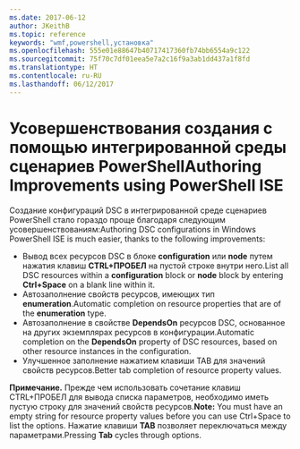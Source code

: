 ```yaml
---
ms.date: 2017-06-12
author: JKeithB
ms.topic: reference
keywords: "wmf,powershell,установка"
ms.openlocfilehash: 555e01e88647b40717417360fb74bb6554a9c122
ms.sourcegitcommit: 75f70c7df01eea5e7a2c16f9a3ab1dd437a1f8fd
ms.translationtype: HT
ms.contentlocale: ru-RU
ms.lasthandoff: 06/12/2017
---
```

# <a name="authoring-improvements-using-powershell-ise"></a><span data-ttu-id="6bd67-102">Усовершенствования создания с помощью интегрированной среды сценариев PowerShell</span><span class="sxs-lookup"><span data-stu-id="6bd67-102">Authoring Improvements using PowerShell ISE</span></span>

<span data-ttu-id="6bd67-103">Создание конфигураций DSC в интегрированной среде сценариев PowerShell стало гораздо проще благодаря следующим усовершенствованиям:</span><span class="sxs-lookup"><span data-stu-id="6bd67-103">Authoring DSC configurations in Windows PowerShell ISE is much easier, thanks to the following improvements:</span></span>

- <span data-ttu-id="6bd67-104">Вывод всех ресурсов DSC в блоке **configuration** или **node** путем нажатия клавиш **CTRL+ПРОБЕЛ** на пустой строке внутри него.</span><span class="sxs-lookup"><span data-stu-id="6bd67-104">List all DSC resources within a **configuration** block or **node** block by entering **Ctrl+Space** on a blank line within it.</span></span>
- <span data-ttu-id="6bd67-105">Автозаполнение свойств ресурсов, имеющих тип **enumeration**.</span><span class="sxs-lookup"><span data-stu-id="6bd67-105">Automatic completion on resource properties that are of the **enumeration** type.</span></span>
- <span data-ttu-id="6bd67-106">Автозаполнение в свойстве **DependsOn** ресурсов DSC, основанное на других экземплярах ресурсов в конфигурации.</span><span class="sxs-lookup"><span data-stu-id="6bd67-106">Automatic completion on the **DependsOn** property of DSC resources, based on other resource instances in the configuration.</span></span>
- <span data-ttu-id="6bd67-107">Улучшенное заполнение нажатием клавиши TAB для значений свойств ресурсов.</span><span class="sxs-lookup"><span data-stu-id="6bd67-107">Better tab completion of resource property values.</span></span>

<span data-ttu-id="6bd67-108">**Примечание.** Прежде чем использовать сочетание клавиш CTRL+ПРОБЕЛ для вывода списка параметров, необходимо иметь пустую строку для значений свойств ресурсов.</span><span class="sxs-lookup"><span data-stu-id="6bd67-108">**Note:** You must have an empty string for resource property values before you can use Ctrl+Space to list the options.</span></span> <span data-ttu-id="6bd67-109">Нажатие клавиши **TAB** позволяет переключаться между параметрами.</span><span class="sxs-lookup"><span data-stu-id="6bd67-109">Pressing **Tab** cycles through options.</span></span>

